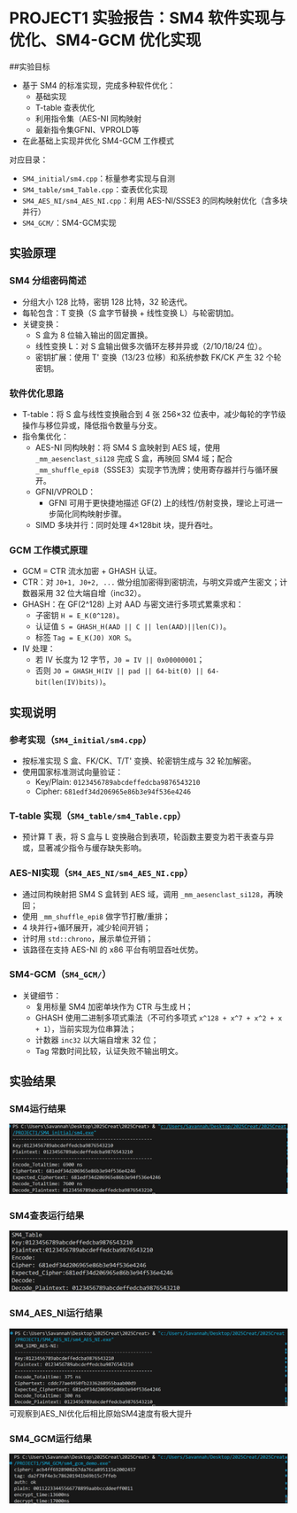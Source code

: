 # PROJECT1 实验报告：SM4 软件实现与优化、SM4-GCM 优化实现


##实验目标
- 基于 SM4 的标准实现，完成多种软件优化：
  - 基础实现
  - T-table 查表优化
  - 利用指令集（AES-NI 同构映射
  - 最新指令集GFNI、VPROLD等
- 在此基础上实现并优化 SM4-GCM 工作模式

对应目录：
- `SM4_initial/sm4.cpp`：标量参考实现与自测
- `SM4_table/sm4_Table.cpp`：查表优化实现
- `SM4_AES_NI/sm4_AES_NI.cpp`：利用 AES-NI/SSSE3 的同构映射优化（含多块并行）
- `SM4_GCM/`：SM4-GCM实现

## 实验原理
### SM4 分组密码简述
- 分组大小 128 比特，密钥 128 比特，32 轮迭代。
- 每轮包含：T 变换（S 盒字节替换 + 线性变换 L）与轮密钥加。
- 关键变换：
  - S 盒为 8 位输入输出的固定置换。
  - 线性变换 L：对 S 盒输出做多次循环左移并异或（2/10/18/24 位）。
  - 密钥扩展：使用 T' 变换（13/23 位移）和系统参数 FK/CK 产生 32 个轮密钥。

### 软件优化思路
- T-table：将 S 盒与线性变换融合到 4 张 256×32 位表中，减少每轮的字节级操作与移位异或，降低指令数量与分支。
- 指令集优化：
  - AES-NI 同构映射：将 SM4 S 盒映射到 AES 域，使用 `_mm_aesenclast_si128` 完成 S 盒，再映回 SM4 域；配合 `_mm_shuffle_epi8`（SSSE3）实现字节洗牌；使用寄存器并行与循环展开。
  - GFNI/VPROLD：
    - GFNI 可用于更快捷地描述 GF(2) 上的线性/仿射变换，理论上可进一步简化同构映射步骤。
  - SIMD 多块并行：同时处理 4×128bit 块，提升吞吐。


### GCM 工作模式原理
- GCM = CTR 流水加密 + GHASH 认证。
- CTR：对 `J0+1, J0+2, ...` 做分组加密得到密钥流，与明文异或产生密文；计数器采用 32 位大端自增（inc32）。
- GHASH：在 GF(2^128) 上对 AAD 与密文进行多项式累乘求和：
  - 子密钥 `H = E_K(0^128)`。
  - 认证值 `S = GHASH_H(AAD || C || len(AAD)||len(C))`。
  - 标签 `Tag = E_K(J0) XOR S`。
- IV 处理：
  - 若 IV 长度为 12 字节，`J0 = IV || 0x00000001`；
  - 否则 `J0 = GHASH_H(IV || pad || 64-bit(0) || 64-bit(len(IV)bits))`。

## 实现说明
### 参考实现（`SM4_initial/sm4.cpp`）
- 按标准实现 S 盒、FK/CK、T/T' 变换、轮密钥生成与 32 轮加解密。
- 使用国家标准测试向量验证：
  - Key/Plain: `0123456789abcdeffedcba9876543210`
  - Cipher: `681edf34d206965e86b3e94f536e4246`

### T-table 实现（`SM4_table/sm4_Table.cpp`）
- 预计算 T 表，将 S 盒与 L 变换融合到表项，轮函数主要变为若干表查与异或，显著减少指令与缓存缺失影响。

### AES-NI实现（`SM4_AES_NI/sm4_AES_NI.cpp`）
- 通过同构映射把 SM4 S 盒转到 AES 域，调用 `_mm_aesenclast_si128`，再映回；
- 使用 `_mm_shuffle_epi8` 做字节打散/重排；
- 4 块并行+循环展开，减少轮间开销；
- 计时用 `std::chrono`，展示单位开销；
- 该路径在支持 AES-NI 的 x86 平台有明显吞吐优势。

### SM4-GCM（`SM4_GCM/`）
- 关键细节：
  - 复用标量 SM4 加密单块作为 CTR 与生成 H；
  - GHASH 使用二进制多项式乘法（不可约多项式 `x^128 + x^7 + x^2 + x + 1`），当前实现为位串算法；
  - 计数器 `inc32` 以大端自增末 32 位；
  - Tag 常数时间比较，认证失败不输出明文。


## 实验结果
### SM4运行结果
![alt text](picture/sm4.png)
### SM4查表运行结果
![alt text](picture/table.png)
### SM4_AES_NI运行结果
![alt text](picture/AES_NI.png)
可观察到AES_NI优化后相比原始SM4速度有极大提升
### SM4_GCM运行结果
![alt text](picture/sm4_gcm.png)


